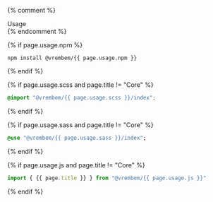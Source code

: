 <div class="type" markdown="1">

{% comment %}
<div class="flag">
  <span>Usage</span>
</div>
{% endcomment %}

{% if page.usage.npm %}
```
npm install @vrembem/{{ page.usage.npm }}
```
{% endif %}

{% if page.usage.scss and page.title != "Core" %}
```scss
@import "@vrembem/{{ page.usage.scss }}/index";
```
{% endif %}

{% if page.usage.sass and page.title != "Core" %}
```sass
@use "@vrembem/{{ page.usage.sass }}/index";
```
{% endif %}

{% if page.usage.js and page.title != "Core" %}
```js
import { {{ page.title }} } from "@vrembem/{{ page.usage.js }}"
```
{% endif %}

</div>
